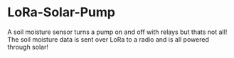 # LoRa-Solar-Pump
A soil moisture sensor turns a pump on and off with relays but thats not all! The soil moisture data is sent over LoRa to a radio and is all powered through solar!
